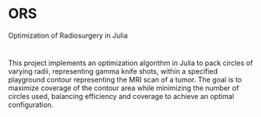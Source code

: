 # ORS
Optimization of Radiosurgery in Julia
#
This project implements an optimization algorithm in Julia to pack circles of varying radii, representing gamma knife shots, within a specified playground contour representing the MRI scan of a tumor. 
The goal is to maximize coverage of the contour area while minimizing the number of circles used, balancing efficiency and coverage to achieve an optimal configuration.
